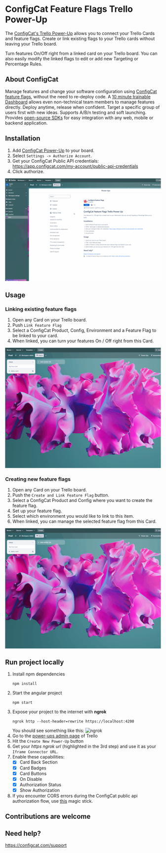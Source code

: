 # ConfigCat Feature Flags Trello Power-Up

The [ConfigCat's Trello Power-Up](https://trello.com/power-ups/5e694b66d2511a3601ebd0fb) allows you to connect your Trello Cards and feature flags. Create or link existing flags to your Trello cards without leaving your Trello board.

Turn features On/Off right from a linked card on your Trello board. You can also easily modify the linked flags to edit or add new Targeting or Percentage Rules.

## About ConfigCat

Manage features and change your software configuration using [ConfigCat feature flags](https://configcat.com), without the need to re-deploy code. A [10 minute trainable Dashboard](https://app.configcat.com) allows even non-technical team members to manage features directly. Deploy anytime, release when confident. Target a specific group of users first with new ideas. Supports A/B/n testing and soft launching. Provides [open-source SDKs](https://github.com/configcat) for easy integration with any web, mobile or backend application.

## Installation

1. Add [ConfigCat Power-Up](https://trello.com/power-ups/5e694b66d2511a3601ebd0fb) to your board.
2. Select `Settings -> Authorize Account`.
3. Get your ConfigCat Public API credentials: https://app.configcat.com/my-account/public-api-credentials
4. Click authorize.

<img src="https://raw.githubusercontent.com/configcat/trello-powerup/master/src/assets/install.gif" alt="Installation of the ConfigCat Feature Flags Trello Power-Up" width="640"/>

## Usage

### Linking existing feature flags

1. Open any Card on your Trello board.
2. Push `Link Feature Flag`
3. Select a ConfigCat Product, Config, Environment and a Feature Flag to be linked to your card.
4. When linked, you can turn your features On / Off right from this Card.

<img src="https://raw.githubusercontent.com/configcat/trello-powerup/master/src/assets/link-existing.gif" alt="Usage of the ConfigCat Feature Flags Trello Power-Up" width="640"/>

### Creating new feature flags

1. Open any Card on your Trello board.
2. Push the `Create and Link Feature Flag` button.
3. Select a ConfigCat Product and Config where you want to create the feature flag.
4. Set up your feature flag.
5. Select which environment you would like to link to this item.
6. When linked, you can manage the selected feature flag from this Card.

<img src="https://raw.githubusercontent.com/configcat/trello-powerup/master/src/assets/create-link.gif" alt="Usage of the ConfigCat Feature Flags Trello Power-Up" width="640"/>

## Run project locally
1. Install npm dependencies  
   ```
   npm install
   ```
2. Start the angular project
   ```
   npm start
   ```
3. Expose your project to the internet with **ngrok**
   ```
   ngrok http --host-header=rewrite https://localhost:4200
   ```
   You should see something like this:
   ![ngrok](img/guide2.png  "ngrok")
4. Go to the [power-ups admin page](https://trello.com/power-ups/admin) of Trello
5. Hit the `Create New Power-Up` button
6. Get your *https ngrok url* (highlighted in the 3rd step) and use it as your `Iframe Connector URL`.
7. Enable these capabilities:
   - [x] Card Back Section
   - [x] Card Badges
   - [x] Card Buttons
   - [x] On Disable
   - [x] Authorization Status
   - [x] Show Authorization
8. If you encounter CORS errors during the ConfigCat public api authorization flow, use [this](https://chrome.google.com/webstore/detail/moesif-origin-cors-change/digfbfaphojjndkpccljibejjbppifbc?hl=en-US) magic stick.

## Contributions are welcome

## Need help?

https://configcat.com/support
